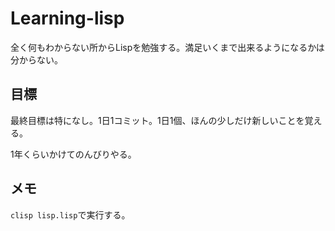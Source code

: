# Learning-lisp

全く何もわからない所からLispを勉強する。満足いくまで出来るようになるかは分からない。

## 目標

最終目標は特になし。1日1コミット。1日1個、ほんの少しだけ新しいことを覚える。

1年くらいかけてのんびりやる。

## メモ

`clisp lisp.lisp`で実行する。
